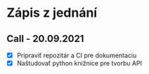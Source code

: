 # Zápis z jednání

## Call - 20.09.2021

- [x] Pripraviť repozitár a CI pre dokumentaciu
- [x] Naštudovať python knižnice pre tvorbu API
